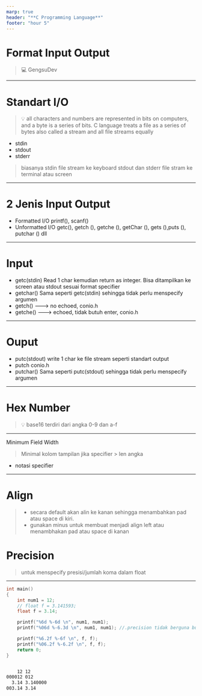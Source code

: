 ```yaml
---
marp: true
header: "**C Programming Language**"
footer: "hour 5"
---
```


# Format Input Output

> :computer: GengsuDev

---

# Standart I/O

> :bulb: all characters and numbers are represented in bits on computers, and a byte is a series of bits. C language treats a file as a series of bytes also called a stream and all file streams equally

- stdin
- stdout
- stderr

> biasanya stdin file stream ke keyboard
> stdout dan stderr file stram ke terminal atau screen

---

# 2 Jenis Input Output

- Formatted I/O
  printf(), scanf()
- Unformatted I/O
  getc(), getch (), getche (), getChar (), gets (),puts (), putchar () dll

---

# Input

- getc(stdin)
  Read 1 char kemudian return as integer. Bisa ditampilkan ke screen atau stdout sesuai format specifier
- getchar()
  Sama seperti getc(stdin) sehingga tidak perlu menspecify argumen
- getch() ---> no echoed, conio.h
- getche() ---> echoed, tidak butuh enter, conio.h

---

# Ouput

- putc(stdout)
  write 1 char ke file stream seperti standart output
- putch
  conio.h
- putchar()
  Sama seperti putc(stdout) sehingga tidak perlu menspecify argumen

---

# Hex Number

> :bulb: base16 terdiri dari angka 0-9 dan a-f

---

Minimum Field Width

> Minimal kolom tampilan jika specifier > len angka

- notasi specifier

---

# Align

> - secara default akan alin ke kanan sehingga menambahkan pad atau space di kiri.
> - gunakan minus untuk membuat menjadi align left atau menambhakan pad atau space di kanan

# Precision

> untuk menspecify presisi/jumlah koma dalam float

---

```c
int main()
{
    int num1 = 12;
    // float f = 3.141593;
    float f = 3.14;

    printf("%6d %-6d \n", num1, num1);
    printf("%06d %-6.3d \n", num1, num1); //.precision tidak berguna buat integer

    printf("%6.2f %-6f \n", f, f);
    printf("%06.2f %-6.2f \n", f, f);
    return 0;
}
```

```bash

    12 12
000012 012
  3.14 3.140000
003.14 3.14

```
